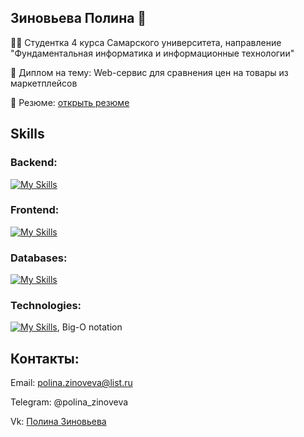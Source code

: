 ## Зиновьева Полина 👋
👩‍🎓 Студентка 4 курса Самарского университета, направление "Фундаментальная информатика и информационные технологии"

📜 Диплом на тему: Web-сервис для сравнения цен на товары из маркетплейсов

📝 Резюме: [открыть резюме](https://github.com/Polina24zinoveva/docs/blob/main/%D0%A0%D0%B5%D0%B7%D1%8E%D0%BC%D0%B5%2017.07.2024.png) 


## Skills

### Backend:

[![My Skills](https://skillicons.dev/icons?i=java,cs,kotlin,py)](https://skillicons.dev)

### Frontend:

[![My Skills](https://skillicons.dev/icons?i=html,css,bootstrap,js)](https://skillicons.dev)

### Databases:

[![My Skills](https://skillicons.dev/icons?i=mysql,postgres)](https://skillicons.dev)

### Technologies: 

[![My Skills](https://skillicons.dev/icons?i=git,github,gitlab,androidstudio,figma)](https://skillicons.dev), Big-O notation

## Контакты:

Email: polina.zinoveva@list.ru

Telegram: @polina_zinoveva 

Vk: [Полина Зиновьева](https://vk.com/polinazinoveva24) 



<!--
**Polina24zinoveva/Polina24zinoveva** is a ✨ _special_ ✨ repository because its `README.md` (this file) appears on your GitHub profile.

Here are some ideas to get you started:

- 🔭 I’m currently working on ...
- 🌱 I’m currently learning ...
- 👯 I’m looking to collaborate on ...
- 🤔 I’m looking for help with ...
- 💬 Ask me about ...
- 📫 How to reach me: ...
- 😄 Pronouns: ...
- ⚡ Fun fact: ...
-->
